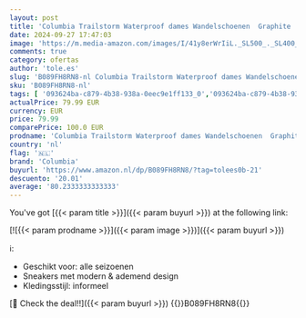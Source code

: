 ```yaml
---
layout: post
title: 'Columbia Trailstorm Waterproof dames Wandelschoenen  Graphite  Dolphin  38 EU'
date: 2024-09-27 17:47:03
image: 'https://m.media-amazon.com/images/I/41y8erWrIiL._SL500_._SL400_.jpg'
comments: true
category: ofertas
author: 'tole.es'
slug: 'B089FH8RN8-nl Columbia Trailstorm Waterproof dames Wandelschoenen...'
sku: 'B089FH8RN8-nl'
tags: [ '093624ba-c879-4b38-938a-0eec9e1ff133_0','093624ba-c879-4b38-938a-0eec9e1ff133_3601','Arborist Merchandising Root','Damesmode','Damesschoenen','Kleding, schoenen & sieraden','Kleding, schoenen en sieraden','New Arrivals','Self Service','Special Features Stores','Trainings- & outdoorschoenen dames','Trekking- & hikingschoeisel dames','Wandelschoenen dames','columbia','🇳🇱', ]
actualPrice: 79.99 EUR
currency: EUR
price: 79.99
comparePrice: 100.0 EUR
prodname: 'Columbia Trailstorm Waterproof dames Wandelschoenen  Graphite  Dolphin  38 EU'
country: 'nl'
flag: '🇳🇱'
brand: 'Columbia'
buyurl: 'https://www.amazon.nl/dp/B089FH8RN8/?tag=tolees0b-21'
descuento: '20.01'
average: '80.2333333333333'
---
```


You've got [{{< param title >}}]({{< param buyurl >}}) at the following link:

[![{{< param prodname >}}]({{< param image >}})]({{< param buyurl >}})

ℹ️:

- Geschikt voor: alle seizoenen
- Sneakers met modern & ademend design
- Kledingsstijl: informeel

[🛒 Check the deal!!]({{< param buyurl >}})
{{<world>}}B089FH8RN8{{</world>}}
